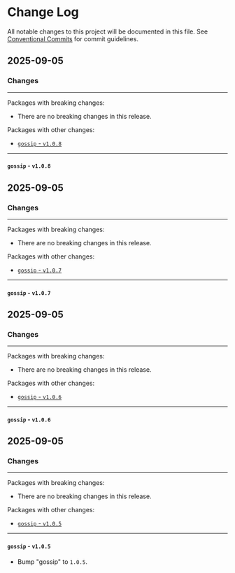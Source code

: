 # Change Log

All notable changes to this project will be documented in this file.
See [Conventional Commits](https://conventionalcommits.org) for commit guidelines.

## 2025-09-05

### Changes

---

Packages with breaking changes:

 - There are no breaking changes in this release.

Packages with other changes:

 - [`gossip` - `v1.0.8`](#gossip---v108)

---

#### `gossip` - `v1.0.8`


## 2025-09-05

### Changes

---

Packages with breaking changes:

 - There are no breaking changes in this release.

Packages with other changes:

 - [`gossip` - `v1.0.7`](#gossip---v107)

---

#### `gossip` - `v1.0.7`


## 2025-09-05

### Changes

---

Packages with breaking changes:

 - There are no breaking changes in this release.

Packages with other changes:

 - [`gossip` - `v1.0.6`](#gossip---v106)

---

#### `gossip` - `v1.0.6`


## 2025-09-05

### Changes

---

Packages with breaking changes:

 - There are no breaking changes in this release.

Packages with other changes:

 - [`gossip` - `v1.0.5`](#gossip---v105)

---

#### `gossip` - `v1.0.5`

 - Bump "gossip" to `1.0.5`.

